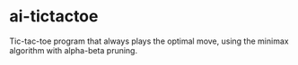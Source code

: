 # ai-tictactoe
Tic-tac-toe program that always plays the optimal move, using the minimax algorithm with alpha-beta pruning.
